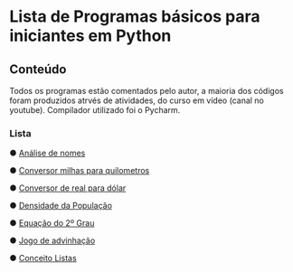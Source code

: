 # Lista de Programas básicos para iniciantes em Python 

## Conteúdo

Todos os programas estão comentados pelo autor, a maioria dos códigos foram produzidos atrvés de atividades, do curso em vídeo (canal no youtube). Compilador utilizado foi o Pycharm.

### Lista

● [Análise de nomes](https://github.com/mkdvice/Python-Iniciante-/blob/master/AnaliseDeNome)

● [Conversor milhas para quilometros](https://github.com/mkdvice/Python-Iniciante-/blob/master/ConversorMilhaKM)

● [Conversor de real para dólar](https://github.com/mkdvice/Python-Iniciante-/blob/master/ConversorRealDolar)

● [Densidade da População](https://github.com/mkdvice/Python-Iniciante-/blob/master/DensidadeDaPopula%C3%A7%C3%A3o)

● [Equação do 2º Grau](https://github.com/mkdvice/Python-Iniciante-/blob/master/Equa%C3%A7%C3%A3o2grau.py)

● [Jogo de advinhação](https://github.com/mkdvice/Python-Iniciante-/blob/master/JogoAdvinha%C3%A7%C3%A3o)

● [Conceito Listas](https://github.com/mkdvice/Python-Iniciante-/blob/master/ListaBasico)

